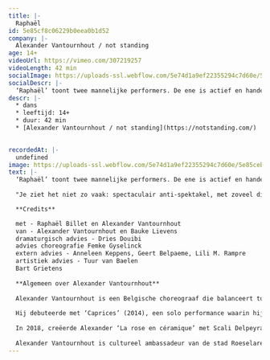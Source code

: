 ```yaml
---
title: |-
  Raphaël
id: 5e85cf8c06229b0eea0b1d52
company: |-
  Alexander Vantournhout / not standing
age: 14+
videoUrl: https://vimeo.com/307219257
videoLength: 42 min
socialImage: https://uploads-ssl.webflow.com/5e74d1a9ef22355294c7d60e/5e85ceba17664b211792a488_Raphael%20-%20Bart%20Grietens-web.jpg
socialDescr: |-
  ‘Raphaël’ toont twee mannelijke performers. De ene is actief en handelt (hij), de ander is schijnbaar levenloos en inert (hem). Hij tracht hem te manipuleren tot ideale dans- of sparringpartner, maar wordt in die poging tegelijk zelf tot ding gemaakt. Samen dansen ze een geforceerd duet. Beide lichamen meten de grenzen op tussen intimiteit en perversie, tussen subject en object. Vervolgens doen ze die grenzen vervagen in wederzijdse medeplichtigheid."Je ziet het niet zo vaak: spectaculair anti-spektakel, met zoveel diepere lagen onder een lichamelijke confrontatie die extreem tastbaar en erg toegankelijk is. Het duidt op grote kunst van een artiest met een grote toekomst." (****, De Standaard)
descr: |-
  * dans
  * leeftijd: 14+
  * duur: 42 min
  * [Alexander Vantournhout / not standing](https://notstanding.com/)

  ‍
recordedAt: |-
  undefined
image: https://uploads-ssl.webflow.com/5e74d1a9ef22355294c7d60e/5e85ceba17664b211792a488_Raphael%20-%20Bart%20Grietens-web.jpg
text: |-
  ‘Raphaël’ toont twee mannelijke performers. De ene is actief en handelt (hij), de ander is schijnbaar levenloos en inert (hem). Hij tracht hem te manipuleren tot ideale dans- of sparringpartner, maar wordt in die poging tegelijk zelf tot ding gemaakt. Samen dansen ze een geforceerd duet. Beide lichamen meten de grenzen op tussen intimiteit en perversie, tussen subject en object. Vervolgens doen ze die grenzen vervagen in wederzijdse medeplichtigheid.
  
  "Je ziet het niet zo vaak: spectaculair anti-spektakel, met zoveel diepere lagen onder een lichamelijke confrontatie die extreem tastbaar en erg toegankelijk is. Het duidt op grote kunst van een artiest met een grote toekomst." (\*\*\*\*, De Standaard)

  **Credits**

  met - Raphaël Billet en Alexander Vantournhout
  van - Alexander Vantournhout en Bauke Lievens
  dramaturgisch advies - Dries Douibi
  advies choreografie Femke Gyselinck
  extern advies - Anneleen Keppens, Geert Belpaeme, Lili M. Rampre
  artistiek advies - Tuur van Baelen
  Bart Grietens
  
  **Algemeen over Alexander Vantournhout**
  
  Alexander Vantournhout is een Belgische choreograaf die balanceert tussen dans en circus. Hij studeerde hedendaagse dans aan de Brusselse PARTS (Performing Arts Research and Training Studios) en single wheel in ESAC (Ecole Supérieure des Arts du Cirque) in Brussel.
  
  Hij debuteerde met ‘Caprices’ (2014), een solo performance waarin hij ode brengt aan de muziek van Salvatore Sciarrino. In ‘ANECKXANDER’ (2015) zette hij een uitgebalanceerde solo performance neer, voor deze choreografie ging hij de samenwerking aan met sparringpartner Bauke Lievens. ‘ANECKXANDER’ kaapte meerdere prijzen: Circus Next 2014, Theater Aan Zee 2015, Aerowaves 2015 en een selectie voor Theaterfestival 2016. Daarna maakten Alexander en Bauke ook ‘RAPHAEL’ (2017), een geforceerd duet met een inert lichaam.
  
  In 2018, creëerde Alexander ‘La rose en céramique’ met Scali Delpeyrat, in het kader van Sujet à Vif, Festival d’Avignon (FR). Daarnaast tourt hij in 2018 doorheen Europa met zijn nieuwe creatie ‘Red Haired Man’ (in première in oktober 2018 in Vooruit). Vantournhout geeft regelmatig les aan ESAC and ACAPA (Academy for Circus and Performance Art, Tilburg NL). Hij was ook al gastdocent aan DOCH-Stockholm (SE), Codarts (NE) Verigo (IT), Deltebre Dansa (ES), Concorde university (CA) en P.A.R.T.S
  
  Alexander Vantournhout is cultureel ambassadeur van de stad Roeselare (BE), huisartiest van PRPLX (BE) en Vooruit-resident tot 2021.
---
```

